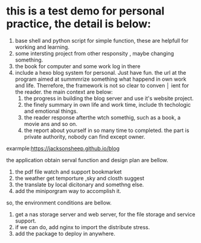 # this is a test demo for personal practice, the detail is below:

1. base shell and python script for simple function, these are helpfull for working and learning.
2. some intersting project from other responsity , maybe changing something.
3. the book for computer and some work log in there
4. include a hexo blog system for personal. Just have fun.
    the url at 
    the program aimed at summmrize something what happend in own work and life. Therrefore, the framework is not so clear to conven       │ ient for the reader. the main context are below:
    1. the progress in building the blog server and use it's website project.
    2. the finely summary in own life and work time, include th techologic and emotional things.
    3. the reader response afterthe wtch somethig, such as a book, a movie ans and so on.
    4. the report about yourself in so many time to completed. the part is private authority, nobody can find except owner.

exarmple:https://jacksonsheep.github.io/blog

the application obtain serval function and design plan are bellow.
1. the pdf file watch and support bookmarket
2. the weather get temporture ,sky and closth suggest
3. the translate by local dicitonary and somethng else.
4. add the miniporgram way to accomplish it.

so, the environment conditions are bellow.
1. get a nas storage server and web server, for the file storage and service support.
2. if we can do, add nginx to import the distribute stress.
3. add the package to deploy in anywhere.

